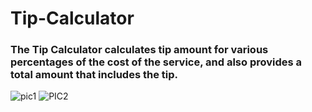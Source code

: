 # Tip-Calculator
<h3> The Tip Calculator calculates tip amount for various percentages of the cost of the service, and also provides a total amount that includes the tip.
  </h3>
  
  ![pic1](https://user-images.githubusercontent.com/77029890/197537107-36d84d9c-f5f4-4a61-8950-097e3dd4495d.png)
![PIC2](https://user-images.githubusercontent.com/77029890/197537115-8bcc1993-65fb-4bdc-bee0-bc2be507f43d.png)
